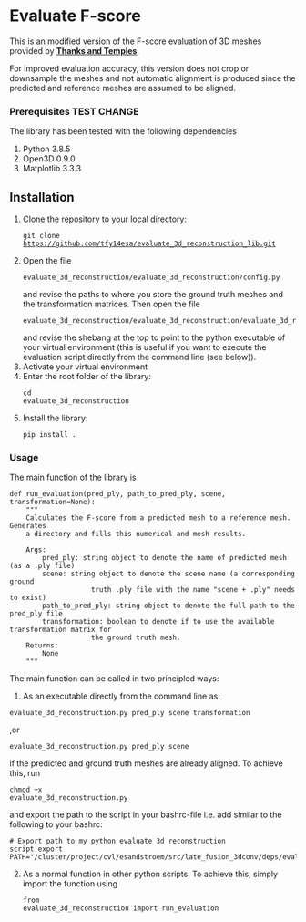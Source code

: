 # Evaluate F-score

This is an modified version of the F-score evaluation of 3D meshes provided by [**Thanks and Temples**](https://github.com/isl-org/TanksAndTemples/tree/master/python_toolbox/evaluation). 

For improved evaluation accuracy, this version does not crop or downsample the meshes and not automatic alignment is produced since the predicted and reference meshes are assumed to be aligned.

### Prerequisites TEST CHANGE
The library has been tested with the following dependencies

1. Python 3.8.5
2. Open3D 0.9.0
3. Matplotlib 3.3.3

## Installation

1. Clone the repository to your local directory: <pre><code>git clone https://github.com/tfy14esa/evaluate_3d_reconstruction_lib.git</code></pre>
2. Open the file <pre><code>evaluate_3d_reconstruction/evaluate_3d_reconstruction/config.py</code></pre> and revise the paths to where you store the ground truth meshes and the transformation matrices. Then open the file <pre><code>evaluate_3d_reconstruction/evaluate_3d_reconstruction/evaluate_3d_reconstruction.py</code></pre> and revise the shebang at the top to point to the python executable of your virtual environment (this is useful if you want to execute the evaluation script directly from the command line (see below)).
2. Activate your virtual environment
3. Enter the root folder of the library: <pre><code>cd evaluate_3d_reconstruction</code></pre>
4. Install the library: <pre><code>pip install .</code></pre>
 
### Usage

The main function of the library is 
<pre><code>def run_evaluation(pred_ply, path_to_pred_ply, scene, transformation=None):
    """
    Calculates the F-score from a predicted mesh to a reference mesh. Generates
    a directory and fills this numerical and mesh results.

    Args:
        pred_ply: string object to denote the name of predicted mesh (as a .ply file)
        scene: string object to denote the scene name (a corresponding ground 
                    truth .ply file with the name "scene + .ply" needs to exist)
        path_to_pred_ply: string object to denote the full path to the pred_ply file
        transformation: boolean to denote if to use the available transformation matrix for
                    the ground truth mesh.
    Returns:
        None
    """
</code></pre>

The main function can be called in two principled ways:

1. As an executable directly from the command line as:
<pre><code>evaluate_3d_reconstruction.py pred_ply scene transformation</code></pre>
,or
<pre><code>evaluate_3d_reconstruction.py pred_ply scene</code></pre>
if the predicted and ground truth meshes are already aligned. To achieve this, run <pre><code>chmod +x evaluate_3d_reconstruction.py</code></pre> and export the path to the script in your bashrc-file i.e. add similar to the following to your bashrc: <pre><code># Export path to my python evaluate 3d reconstruction script
export PATH="/cluster/project/cvl/esandstroem/src/late_fusion_3dconv/deps/evaluate_3d_reconstruction/evaluate_3d_reconstruction:$PATH"</code></pre>

2. As a normal function in other python scripts. To achieve this, simply import the function using <pre><code>from evaluate_3d_reconstruction import run_evaluation</code></pre>
